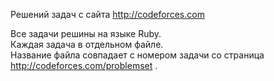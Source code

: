 Решений задач с сайта http://codeforces.com

Все задачи решины на языке Ruby.  
Каждая задача в отдельном файле.  
Название файла совпадает с номером задачи со страница http://codeforces.com/problemset .
